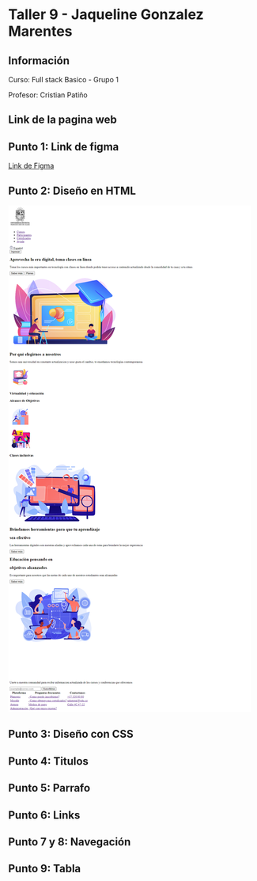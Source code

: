 <h1>Taller 9 - Jaqueline Gonzalez Marentes</h1>

<h2>Información</h2>
<p>Curso: Full stack Basico - Grupo 1</p>
<p>Profesor: Cristian Patiño</p>

<h2>Link de la pagina web</h2>


<h2>Punto 1: Link de figma</h2>
<a href="https://www.figma.com/file/53ngPzQGTVxwFsKTA5vbqd/Jaqueline-gonzalez?type=design&node-id=0%3A1&mode=design&t=XdXKvwfWsTDqNl77-1">Link de Figma</a>

<h2>Punto 2: Diseño en HTML</h2>
<img src="./public/Images/punto-2.png" alt="punto 2">


<h2>Punto 3: Diseño con CSS</h2>

<h2>Punto 4: Titulos </h2>

<h2>Punto 5: Parrafo</h2>

<h2>Punto 6: Links</h2>

<h2>Punto 7 y 8: Navegación</h2>

<h2>Punto 9: Tabla</h2>